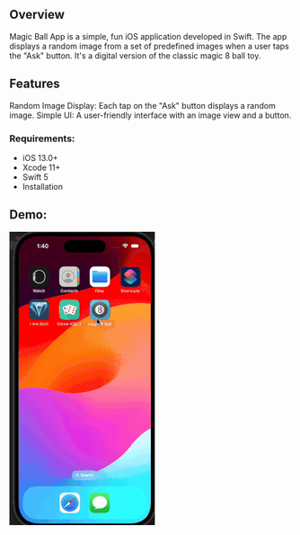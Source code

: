 ## Overview
Magic Ball App is a simple, fun iOS application developed in Swift. The app displays a random image from a set of predefined images when a user taps the "Ask" button. It's a digital version of the classic magic 8 ball toy.

## Features
Random Image Display: Each tap on the "Ask" button displays a random image.
Simple UI: A user-friendly interface with an image view and a button.
### Requirements:
 - iOS 13.0+
 - Xcode 11+
 - Swift 5
 - Installation


## Demo:

![](https://github.com/rifleben/SwiftMagic8/blob/main/Magic8Gif.gif)
